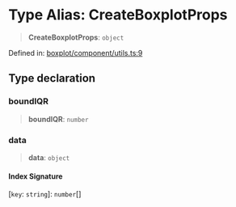 # Type Alias: CreateBoxplotProps

> **CreateBoxplotProps**: `object`

Defined in: [boxplot/component/utils.ts:9](https://github.com/GeoDaCenter/openassistant/blob/1a6f158a9bc0914d446c35a467a546a572748a5e/packages/echarts/src/boxplot/component/utils.ts#L9)

## Type declaration

### boundIQR

> **boundIQR**: `number`

### data

> **data**: `object`

#### Index Signature

\[`key`: `string`\]: `number`[]
